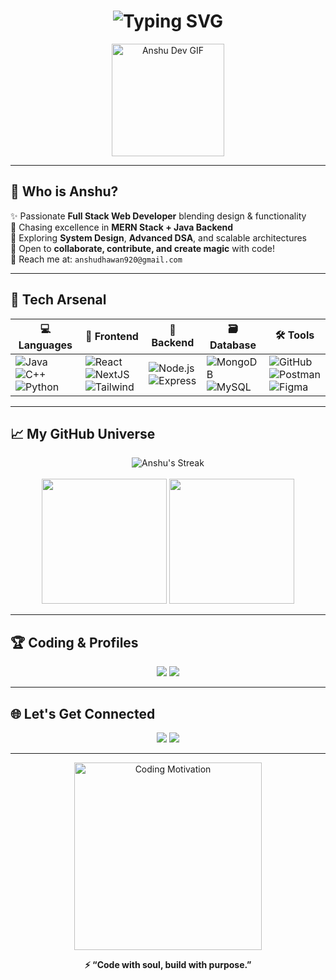 <!-- 🎨 Redesigned GitHub Profile README for Anshu Dhawan -->

<h1 align="center">
  <img src="https://readme-typing-svg.demolab.com?font=Pacifico&size=28&duration=3000&pause=1000&color=FF4C29&center=true&vCenter=true&width=600&lines=Hey+I'm+Anshu+Dhawan!;Code.+Create.+Conquer.🌟" alt="Typing SVG"/>
</h1>

<p align="center">
  <img src="https://media.giphy.com/media/kH8Gtiz9HcRUYwObrB/giphy.gif" width="180" alt="Anshu Dev GIF"/>
</p>

---

## 👤 Who is Anshu?

✨ Passionate **Full Stack Web Developer** blending design & functionality  
🚀 Chasing excellence in **MERN Stack + Java Backend**  
🧠 Exploring **System Design**, **Advanced DSA**, and scalable architectures  
💬 Open to **collaborate, contribute, and create magic** with code!  
📧 Reach me at: `anshudhawan920@gmail.com`

---

## 🧠 Tech Arsenal

| 💻 Languages | 🎨 Frontend | 🔧 Backend | 🗃️ Database | 🛠️ Tools |
|-------------|------------|------------|--------------|-----------|
| ![Java](https://img.shields.io/badge/Java-orange?style=flat-square&logo=java) ![C++](https://img.shields.io/badge/C++-blue?style=flat-square&logo=c++) ![Python](https://img.shields.io/badge/Python-yellow?style=flat-square&logo=python) | ![React](https://img.shields.io/badge/React-20232A?style=flat-square&logo=react) ![NextJS](https://img.shields.io/badge/Next.js-000000?style=flat-square&logo=next.js) ![Tailwind](https://img.shields.io/badge/Tailwind_CSS-06B6D4?style=flat-square&logo=tailwind-css) | ![Node.js](https://img.shields.io/badge/Node.js-339933?style=flat-square&logo=node.js) ![Express](https://img.shields.io/badge/Express.js-grey?style=flat-square&logo=express) | ![MongoDB](https://img.shields.io/badge/MongoDB-4EA94B?style=flat-square&logo=mongodb) ![MySQL](https://img.shields.io/badge/MySQL-00758F?style=flat-square&logo=mysql) | ![GitHub](https://img.shields.io/badge/GitHub-black?style=flat-square&logo=github) ![Postman](https://img.shields.io/badge/Postman-orange?style=flat-square&logo=postman) ![Figma](https://img.shields.io/badge/Figma-F24E1E?style=flat-square&logo=figma) |

---

## 📈 My GitHub Universe

<p align="center">
  <img src="https://github-readme-streak-stats.herokuapp.com/?user=Anshudhawan12&theme=dark&hide_border=true" alt="Anshu's Streak"/>
  <br><br>
  <img src="https://github-readme-stats.vercel.app/api?username=Anshudhawan12&show_icons=true&theme=radical&hide_border=true" height="200"/>
  <img src="https://github-readme-stats.vercel.app/api/top-langs/?username=Anshudhawan12&layout=compact&theme=radical&hide_border=true" height="200"/>
</p>

---

## 🏆 Coding & Profiles

<p align="center">
  <a href="https://leetcode.com/u/juusttanshu/"><img src="https://img.shields.io/badge/LeetCode-FFA116?style=for-the-badge&logo=LeetCode&logoColor=white"/></a>
  <a href="https://www.hackerrank.com/profile/anshudhawan920"><img src="https://img.shields.io/badge/HackerRank-2EC866?style=for-the-badge&logo=HackerRank&logoColor=white"/></a>
</p>

---

## 🌐 Let's Get Connected

<p align="center">
  <a href="https://www.linkedin.com/in/anshu-dhawan-949a662a6"><img src="https://img.shields.io/badge/LinkedIn-blue?style=for-the-badge&logo=linkedin&logoColor=white"/></a>
  <a href="mailto:anshudhawan920@gmail.com"><img src="https://img.shields.io/badge/Gmail-D14836?style=for-the-badge&logo=gmail&logoColor=white"/></a>
</p>

---

<p align="center">
  <img src="https://media.giphy.com/media/du3J3cXyzhj75IOgvA/giphy.gif" width="300" alt="Coding Motivation"/>
</p>

<p align="center"><strong>⚡ “Code with soul, build with purpose.”</strong></p>
